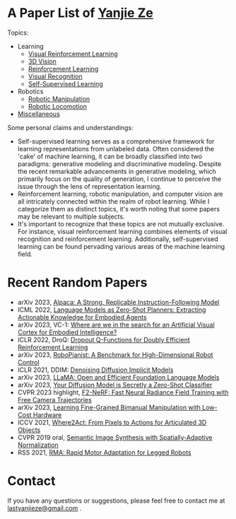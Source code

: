 # A Paper List of [Yanjie Ze](https://yanjieze.com/)

Topics:
- Learning
  - [Visual Reinforcement Learning](topics/visual_reinforcement_learning.md)
  - [3D Vision](topics/3d_vision.md)
  - [Reinforcement Learning](topics/reinforcement_learning.md)
  - [Visual Recognition](topics/visual_recognition.md)
  - [Self-Supervised Learning](topics/self_supervised_learning.md)
- Robotics
  - [Robotic Manipulation](topics/robotic_manipulation.md)
  - [Robotic Locomotion](topics/robotic_locomotion.md)
- [Miscellaneous](topics/misc.md)


Some personal claims and understandings:
- Self-supervised learning serves as a comprehensive framework for learning representations from unlabeled data. Often considered the 'cake' of machine learning, it can be broadly classified into two paradigms: generative modeling and discriminative modeling. Despite the recent remarkable advancements in generative modeling, which primarily focus on the quality of generation, I continue to perceive the issue through the lens of representation learning.
- Reinforcement learning, robotic manipulation, and computer vision are all intricately connected within the realm of robot learning. While I categorize them as distinct topics, it's worth noting that some papers may be relevant to multiple subjects.
- It's important to recognize that these topics are not mutually exclusive. For instance, visual reinforcement learning combines elements of visual recognition and reinforcement learning. Additionally, self-supervised learning can be found pervading various areas of the machine learning field.

# Recent Random Papers
- arXiv 2023, [Alpaca: A Strong, Replicable Instruction-Following Model](https://crfm.stanford.edu/2023/03/13/alpaca.html)
- ICML 2022, [Language Models as Zero-Shot Planners: Extracting Actionable Knowledge for Embodied Agents](https://wenlong.page/language-planner/)
- arXiv 2023, VC-1: [Where are we in the search for an Artificial Visual Cortex for Embodied Intelligence?](https://eai-vc.github.io/)
- ICLR 2022, DroQ: [Dropout Q-Functions for Doubly Efficient Reinforcement Learning](https://arxiv.org/abs/2110.02034)
- arXiv 2023, [RoboPianist: A Benchmark for High-Dimensional Robot Control](https://kzakka.com/robopianist/)
- ICLR 2021, DDIM: [Denoising Diffusion Implicit Models](https://arxiv.org/abs/2010.02502)
- arXiv 2023, [LLaMA: Open and Efficient Foundation Language Models](https://arxiv.org/abs/2302.13971)
- arXiv 2023, [Your Diffusion Model is Secretly a Zero-Shot Classifier](https://diffusion-classifier.github.io/)
- CVPR 2023 highlight, [F2-NeRF: Fast Neural Radiance Field Training with Free Camera Trajectories](https://totoro97.github.io/projects/f2-nerf/)
- arXiv 2023, [Learning Fine-Grained Bimanual Manipulation with Low-Cost Hardware](https://tonyzhaozh.github.io/aloha/)
- ICCV 2021, [Where2Act: From Pixels to Actions for Articulated 3D Objects](https://cs.stanford.edu/~kaichun/where2act/)
- CVPR 2019 oral, [Semantic Image Synthesis with Spatially-Adaptive Normalization](https://github.com/NVlabs/SPADE)
- RSS 2021, [RMA: Rapid Motor Adaptation for Legged Robots](https://ashish-kmr.github.io/rma-legged-robots/)

# Contact
If you have any questions or suggestions, please feel free to contact me at lastyanjieze@gmail.com .
